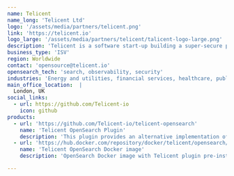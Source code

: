 ```yaml
---
name: Telicent
name_long: 'Telicent Ltd'
logo: '/assets/media/partners/telicent.png'
link: 'https://telicent.io'
logo_large: '/assets/media/partners/telicent/talicent-logo-large.png'
description: 'Telicent is a software start-up building a super-secure platform to enable rapid innovation and digital transformation. Our CORE platform is open source, and lets you innovate with your own data in a secure way - try out new tools, new ideas, new start-ups. Safely.'
business_type: 'ISV'
region: Worldwide
contact: 'opensource@telicent.io'
opensearch_tech: 'search, observability, security'
industries: 'Energy and utilities, financial services, healthcare, public sector, non-profit, software and technology'
main_office_location:  |
  London, UK
social_links:
  - url: https://github.com/Telicent-io
    icon: github
products:
  - url: 'https://github.com/Telicent-io/telicent-opensearch'
    name: 'Telicent OpenSearch Plugin'
    description: 'This plugin provides an alternative implementation of the SynonymGraphTokenFilter for OpenSearch.'
  - url: 'https://hub.docker.com/repository/docker/telicent/opensearch/'
    name: 'Telicent OpenSearch Docker image'
    description: 'OpenSearch Docker image with Telicent plugin pre-installed'

---
```


